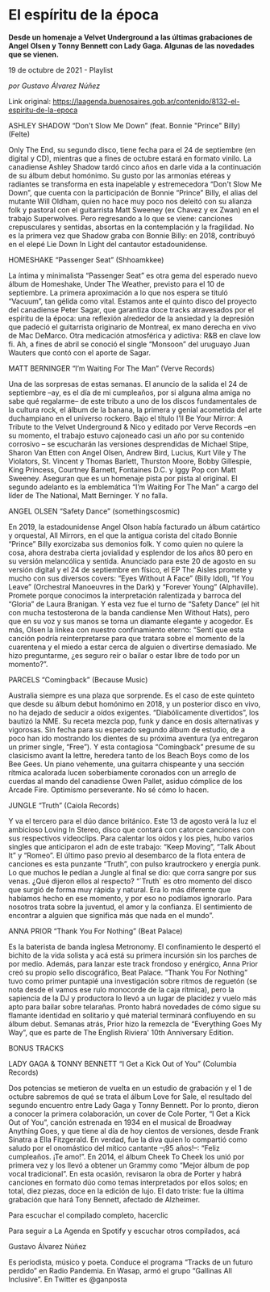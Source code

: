 # El espíritu de la época

**Desde un homenaje a Velvet Underground a las últimas grabaciones de Angel Olsen y Tonny Bennett con Lady Gaga. Algunas de las novedades que se vienen.**

19 de octubre de 2021 - Playlist

_por Gustavo Álvarez Núñez_

Link original: https://laagenda.buenosaires.gob.ar/contenido/8132-el-espiritu-de-la-epoca



ASHLEY SHADOW “Don't Slow Me Down” (feat. Bonnie "Prince" Billy) (Felte)




Only The End, su segundo disco, tiene fecha para el 24 de septiembre (en digital y CD), mientras que a fines de octubre estará en formato vinilo. La canadiense Ashley Shadow tardó cinco años en darle vida a la continuación de su álbum debut homónimo. Su gusto por las armonías etéreas y radiantes se transforma en esta inapelable y estremecedora “Don't Slow Me Down”, que cuenta con la participación de Bonnie “Prince” Billy, el alias del mutante Will Oldham, quien no hace muy poco nos deleitó con su alianza folk y pastoral con el guitarrista Matt Sweeney (ex Chavez y ex Zwan) en el trabajo Superwolves. Pero regresando a lo que se viene: canciones crepusculares y sentidas, absortas en la contemplación y la fragilidad. No es la primera vez que Shadow graba con Bonnie Billy: en 2018, contribuyó en el elepé Lie Down In Light del cantautor estadounidense.




HOMESHAKE “Passenger Seat” (Shhoamkkee)




La íntima y minimalista “Passenger Seat” es otra gema del esperado nuevo álbum de Homeshake, Under The Weather, previsto para el 10 de septiembre. La primera aproximación a lo que nos espera se tituló “Vacuum”, tan gélida como vital. Estamos ante el quinto disco del proyecto del canadiense Peter Sagar, que garantiza doce tracks atravesados por el espíritu de la época: una reflexión alrededor de la ansiedad y la depresión que padeció el guitarrista originario de Montreal, ex mano derecha en vivo de Mac DeMarco. Otra medicación atmosférica y adictiva: R&B en clave low fi. Ah, a fines de abril se conoció el single “Monsoon” del uruguayo Juan Wauters que contó con el aporte de Sagar.




MATT BERNINGER “I’m Waiting For The Man” (Verve Records)




Una de las sorpresas de estas semanas. El anuncio de la salida el 24 de septiembre –ay, es el día de mi cumpleaños, por si alguna alma amiga no sabe qué regalarme– de este tributo a uno de los discos fundamentales de la cultura rock, el álbum de la banana, la primera y genial acometida del arte duchampiano en el universo rockero. Bajo el título I’ll Be Your Mirror: A Tribute to the Velvet Underground & Nico y editado por Verve Records –en su momento, el trabajo estuvo cajoneado casi un año por su contenido corrosivo – se escucharán las versiones desprendidas de Michael Stipe, Sharon Van Etten con Angel Olsen, Andrew Bird, Lucius, Kurt Vile y The Violators, St. Vincent y Thomas Barlett, Thurston Moore, Bobby Gillespie, King Princess, Courtney Barnett, Fontaines D.C. y Iggy Pop con Matt Sweeney. Aseguran que es un homenaje pista por pista al original. El segundo adelanto es la emblemática “I’m Waiting For The Man” a cargo del líder de The National, Matt Berninger. Y no falla.




ANGEL OLSEN “Safety Dance” (somethingscosmic)




En 2019, la estadounidense Angel Olson había facturado un álbum catártico y orquestal, All Mirrors, en el que la antigua corista del citado Bonnie “Prince” Billy exorcizaba sus demonios folk. Y como quien no quiere la cosa, ahora destraba cierta jovialidad y esplendor de los años 80 pero en su versión melancólica y sentida. Anunciado para este 20 de agosto en su versión digital y el 24 de septiembre en físico, el EP The Aisles promete y mucho con sus diversos covers: “Eyes Without A Face” (Billy Idol), “If You Leave” (Orchestral Manoeuvres in the Dark) y “Forever Young” (Alphaville). Promete porque conocimos la interpretación ralentizada y barroca del “Gloria” de Laura Branigan. Y esta vez fue el turno de “Safety Dance” (el hit con mucha testosterona de la banda candiense Men Without Hats), pero que en su voz y sus manos se torna un diamante elegante y acogedor. Es más, Olsen la linkea con nuestro confinamiento eterno: “Sentí que esta canción podría reinterpretarse para que tratara sobre el momento de la cuarentena y el miedo a estar cerca de alguien o divertirse demasiado. Me hizo preguntarme, ¿es seguro reír o bailar o estar libre de todo por un momento?”.




PARCELS “Comingback” (Because Music)




Australia siempre es una plaza que sorprende. Es el caso de este quinteto que desde su álbum debut homónimo en 2018, y un posterior disco en vivo, no ha dejado de seducir a oídos exigentes. “Diabólicamente divertidos”, los bautizó la NME. Su receta mezcla pop, funk y dance en dosis alternativas y vigorosas. Sin fecha para su esperado segundo álbum de estudio, de a poco han ido mostrando los dientes de su próxima aventura (ya entregaron un primer single, “Free”). Y esta contagiosa “Comingback” presume de su clasicismo avant la lettre, heredera tanto de los Beach Boys como de los Bee Gees. Un piano vehemente, una guitarra chispeante y una sección rítmica acalorada lucen soberbiamente coronados con un arreglo de cuerdas al mando del canadiense Owen Pallet, asiduo cómplice de los Arcade Fire. Optimismo perseverante. No sé cómo lo hacen.




JUNGLE “Truth” (Caiola Records)




Y va el tercero para el dúo dance británico. Este 13 de agosto verá la luz el ambicioso Loving In Stereo, disco que contará con catorce canciones con sus respectivos videoclips. Para calentar los oídos y los pies, hubo varios singles que anticiparon el adn de este trabajo: “Keep Moving”, “Talk About It” y “Romeo”. El último paso previo al desembarco de la flota entera de canciones es esta punzante “Truth”, con pulso krautrockero y energía punk. Lo que muchos le pedían a Jungle al final se dio: que corra sangre por sus venas. ¿Qué dijeron ellos al respecto? “`Truth´ es otro momento del disco que surgió de forma muy rápida y natural. Era lo más diferente que habíamos hecho en ese momento, y por eso no podíamos ignorarlo. Para nosotros trata sobre la juventud, el amor y la confianza. El sentimiento de encontrar a alguien que significa más que nada en el mundo”.




ANNA PRIOR “Thank You For Nothing” (Beat Palace)




Es la baterista de banda inglesa Metronomy. El confinamiento le despertó el bichito de la vida solista y acá está su primera incursión sin los parches de por medio. Además, para lanzar este track frondoso y enérgico, Anna Prior creó su propio sello discográfico, Beat Palace. “Thank You For Nothing” tuvo como primer puntapié una investigación sobre ritmos de reguetón (se nota desde el vamos ese rulo monocorde de la caja rítmica), pero la sapiencia de la DJ y productora lo llevó a un lugar de placidez y vuelo más apto para bailar sobre telarañas. Pronto habrá novedades de cómo sigue su flamante identidad en solitario y qué material terminará confluyendo en su álbum debut. Semanas atrás, Prior hizo la remezcla de “Everything Goes My Way”, que es parte de The English Riviera' 10th Anniversary Edition.




BONUS TRACKS




LADY GAGA & TONNY BENNETT “I Get a Kick Out of You” (Columbia Records)




Dos potencias se metieron de vuelta en un estudio de grabación y el 1 de octubre sabremos de qué se trata el álbum Love for Sale, el resultado del segundo encuentro entre Lady Gaga y Tonny Bennett. Por lo pronto, dieron a conocer la primera colaboración, un cover de Cole Porter, “I Get a Kick Out of You”, canción estrenada en 1934 en el musical de Broadway Anything Goes, y que tiene al día de hoy cientos de versiones, desde Frank Sinatra a Ella Fitzgerald. En verdad, fue la diva quien lo compartió como saludo por el onomástico del mítico cantante –¡95 años!–: “Feliz cumpleaños. ¡Te amo!”. En 2014, el álbum Cheek To Cheek los unió por primera vez y los llevó a obtener un Grammy como “Mejor álbum de pop vocal tradicional”. En esta ocasión, revisaron la obra de Porter y habrá canciones en formato dúo como temas interpretados por ellos solos; en total, diez piezas, doce en la edición de lujo. El dato triste: fue la última grabación que hará Tony Bennett, afectado de Alzheimer.




Para escuchar el compilado completo, hacerclic




Para seguir a La Agenda en Spotify y escuchar otros compilados, acá




Gustavo Álvarez Núñez




Es periodista, músico y poeta. Conduce el programa “Tracks de un futuro perdido” en Radio Pandemia. En Wasap, armó el grupo “Gallinas All Inclusive”. En Twitter es @ganposta



